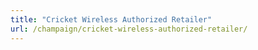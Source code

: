 ```yaml
---
title: "Cricket Wireless Authorized Retailer"
url: /champaign/cricket-wireless-authorized-retailer/
---
```

